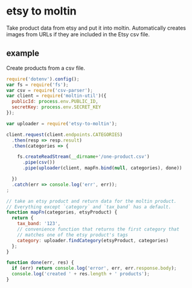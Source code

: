# etsy to moltin

Take product data from etsy and put it into moltin. Automatically creates images from URLs if they are included in the Etsy csv file.


## example

Create products from a csv file.

```js
require('dotenv').config();
var fs = require('fs');
var csv = require('csv-parser');
var client = require('moltin-util')({
  publicId: process.env.PUBLIC_ID,
  secretKey: process.env.SECRET_KEY
});

var uploader = require('etsy-to-moltin');

client.request(client.endpoints.CATEGORIES)
  .then(resp => resp.result)
  .then(categories => {

    fs.createReadStream(__dirname+'/one-product.csv')
      .pipe(csv())
      .pipe(uploader(client, mapFn.bind(null, categories), done))

  })
  .catch(err => console.log('err', err));
;

// take an etsy product and return data for the moltin product.
// Everything except `category` and `tax_band` has a default.
function mapFn(categories, etsyProduct) {
  return {
    tax_band: '123',
    // convenience function that returns the first category that
    // matches one of the etsy product's tags
    category: uploader.findCategory(etsyProduct, categories)
  };
}

function done(err, res) {
  if (err) return console.log('error', err, err.response.body);
  console.log('created ' + res.length + ' products');
}
```
